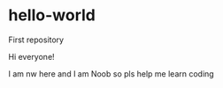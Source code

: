 # hello-world
First repository

Hi everyone!

I am nw here and I am Noob so pls help me learn coding
